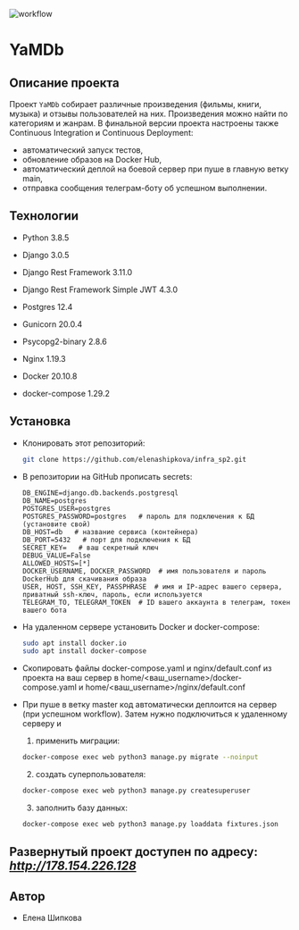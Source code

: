 ![workflow](https://github.com/elenashipkova/yamdb_final/actions/workflows/yamdb_workflow.yml/badge.svg)

# YaMDb

## Описание проекта

Проект `YaMDb` собирает различные произведения (фильмы, книги, музыка) и отзывы пользователей на них.
Произведения можно найти по категориям и жанрам. В финальной версии проекта настроены также Continuous Integration и Continuous Deployment:
* автоматический запуск тестов,
* обновление образов на Docker Hub,
* автоматический деплой на боевой сервер при пуше в главную ветку main,
* отправка сообщения телеграм-боту об успешном выполнении.

## Технологии

* Python 3.8.5

* Django 3.0.5

* Django Rest Framework 3.11.0

* Django Rest Framework Simple JWT 4.3.0

* Postgres 12.4

* Gunicorn 20.0.4

* Psycopg2-binary 2.8.6

* Nginx 1.19.3

* Docker 20.10.8

* docker-compose 1.29.2


## Установка

* Клонировать этот репозиторий:

    ```bash
    git clone https://github.com/elenashipkova/infra_sp2.git
    ```

* В репозитории на GitHub прописать secrets:

    ```text
    DB_ENGINE=django.db.backends.postgresql
    DB_NAME=postgres
    POSTGRES_USER=postgres
    POSTGRES_PASSWORD=postgres   # пароль для подключения к БД (установите свой)
    DB_HOST=db   # название сервиса (контейнера)
    DB_PORT=5432   # порт для подключения к БД
    SECRET_KEY=   # ваш секретный ключ
    DEBUG_VALUE=False
    ALLOWED_HOSTS=[*]
    DOCKER_USERNAME, DOCKER_PASSWORD  # имя пользователя и пароль DockerHub для скачивания образа
    USER, HOST, SSH_KEY, PASSPHRASE  # имя и IP-адрес вашего сервера, приватный ssh-ключ, пароль, если используется
    TELEGRAM_TO, TELEGRAM_TOKEN  # ID вашего аккаунта в телеграм, токен вашего бота
    ```

* На удаленном сервере установить Docker и docker-compose:
    
    ```bash
    sudo apt install docker.io
    sudo apt install docker-compose
    ```

* Скопировать файлы docker-compose.yaml и nginx/default.conf из проекта на ваш сервер в home/<ваш_username>/docker-compose.yaml и home/<ваш_username>/nginx/default.conf

* При пуше в ветку master код автоматически деплоится на сервер (при успешном workflow). Затем нужно подключиться к удаленному серверу и


    1. применить миграции:

    ```bash
    docker-compose exec web python3 manage.py migrate --noinput
    ```

    2. создать суперпользователя:
    
    ```bash
    docker-compose exec web python3 manage.py createsuperuser
    ```

    3. заполнить базу данных:

    ```bash
    docker-compose exec web python3 manage.py loaddata fixtures.json
    ```

## Развернутый проект доступен по адресу: _http://178.154.226.128_

    
## Автор

* Елена Шипкова
